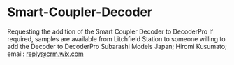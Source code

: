 # Smart-Coupler-Decoder
Requesting the addition of the Smart Coupler Decoder to DecoderPro
If required, samples are available from Litchfield Station to someone willing to add the Decoder to DecoderPro
Subarashi Models Japan; Hiromi Kusumato; email: reply@crm.wix.com
